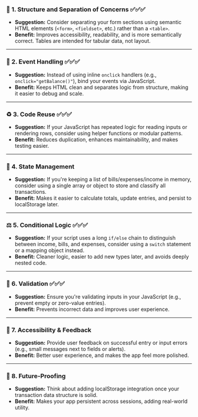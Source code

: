 ### 🧱 1. **Structure and Separation of Concerns** ✅✅✅

* **Suggestion:** Consider separating your form sections using semantic HTML elements (`<form>`, `<fieldset>`, etc.) rather than a `<table>`.
* **Benefit:** Improves accessibility, readability, and is more semantically correct. Tables are intended for tabular data, not layout.

---

### 🧩 2. **Event Handling** ✅✅✅

* **Suggestion:** Instead of using inline `onclick` handlers (e.g., `onclick="getBalance()"`), bind your events via JavaScript.
* **Benefit:** Keeps HTML clean and separates logic from structure, making it easier to debug and scale.

---

### ♻️ 3. **Code Reuse** ✅✅✅

* **Suggestion:** If your JavaScript has repeated logic for reading inputs or rendering rows, consider using helper functions or modular patterns.
* **Benefit:** Reduces duplication, enhances maintainability, and makes testing easier.

---

### 🔄 4. **State Management**

* **Suggestion:** If you're keeping a list of bills/expenses/income in memory, consider using a single array or object to store and classify all transactions.
* **Benefit:** Makes it easier to calculate totals, update entries, and persist to localStorage later.

---

### ⚖️ 5. **Conditional Logic** ✅✅✅

* **Suggestion:** If your script uses a long `if/else` chain to distinguish between income, bills, and expenses, consider using a `switch` statement or a mapping object instead.
* **Benefit:** Cleaner logic, easier to add new types later, and avoids deeply nested code.

---

### 🧪 6. **Validation** ✅✅✅

* **Suggestion:** Ensure you're validating inputs in your JavaScript (e.g., prevent empty or zero-value entries).
* **Benefit:** Prevents incorrect data and improves user experience.

---

### 🧠 7. **Accessibility & Feedback**

* **Suggestion:** Provide user feedback on successful entry or input errors (e.g., small messages next to fields or alerts).
* **Benefit:** Better user experience, and makes the app feel more polished.

---

### 💾 8. **Future-Proofing**

* **Suggestion:** Think about adding localStorage integration once your transaction data structure is solid.
* **Benefit:** Makes your app persistent across sessions, adding real-world utility.

